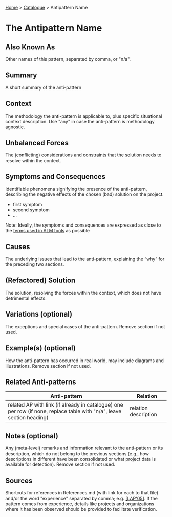 [Home](../README.md) > [Catalogue](../Antipatterns_catalogue.md) > Antipattern Name


# The Antipattern Name

## Also Known As

Other names of this pattern, separated by comma, or "n/a".

## Summary

A short summary of the anti-pattern

## Context

The methodology the anti-pattern is applicable to, plus specific situational context description.  Use "any" in case the anti-pattern is methodology agnostic.

## Unbalanced Forces

The (conflicting) considerations and constraints that the solution needs to resolve within the context.

## Symptoms and Consequences

Identifiable phenomena signifying the presence of the anti-pattern, describing the negative effects of the chosen (bad) solution on the project.

 - first symptom
 - second symptom
 - ...

Note: Ideally, the symptoms and consequences are expressed as close to the [terms used in ALM tools](template-terms.md) as possible

## Causes

The underlying issues that lead to the anti-pattern, explaining the “why” for the preceding two sections.

## (Refactored) Solution

The solution, resolving the forces within the context, which does not have detrimental effects.

## Variations (optional) 

The exceptions and special cases of the anti-pattern.  Remove section if not used.

## Example(s) (optional) 

How the anti-pattern has occurred in real world, may include diagrams and illustrations.  Remove section if not used.

## Related Anti-patterns

|Anti-pattern  | Relation |
|--|--|
| related AP with link (if already in catalogue) one per row (if none, replace table with "n/a", leave section heading) | relation description |

## Notes (optional) 

Any (meta-level) remarks and information relevant to the anti-pattern or its description, which do not belong to the previous sections (e.g., how descriptions in different have been consolidated or what project data is available for detection).   Remove section if not used.

## Sources

Shortcuts for references in References.md (with link for each to that file) and/or the word "experience" separated by comma; e.g. [[LAP'05]](../References.md).  If the pattern comes from experience, details like projects and organizations where it has been observed should be provided to facilitate verification.
